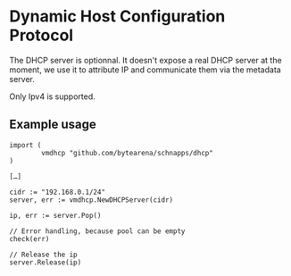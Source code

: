 # Dynamic Host Configuration Protocol

The DHCP server is optionnal. It doesn't expose a real DHCP server at the moment, we use it to attribute IP and communicate them via the metadata server.

Only Ipv4 is supported.

## Example usage

```golang
import (
        vmdhcp "github.com/bytearena/schnapps/dhcp"
)

[…]

cidr := "192.168.0.1/24"
server, err := vmdhcp.NewDHCPServer(cidr)

ip, err := server.Pop()

// Error handling, because pool can be empty
check(err)

// Release the ip
server.Release(ip)
```

